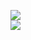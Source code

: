 [![](https://img.shields.io/badge/Made%20With-Github%20Spray-lightgrey.svg?style=for-the-badge&logo=github)](https://github.com/Annihil/github-spray#5268)  
[![](https://i.imgur.com/2DrTn0Z.gif)](https://github.com/Annihil/github-spray)